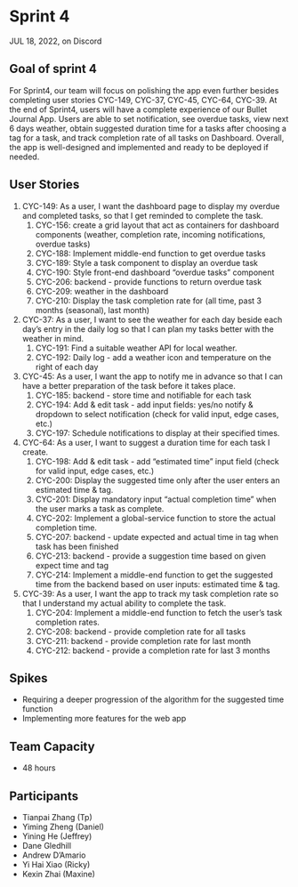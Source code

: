# Sprint 4

JUL 18, 2022, on Discord

## Goal of sprint 4

For Sprint4, our team will focus on polishing the app even further besides
completing user stories CYC-149, CYC-37, CYC-45, CYC-64, CYC-39. At the end of
Sprint4, users will have a complete experience of our Bullet Journal App. Users
are able to set notification, see overdue tasks, view next 6 days weather,
obtain suggested duration time for a tasks after choosing a tag for a task, and
track completion rate of all tasks on Dashboard. Overall, the app is
well-designed and implemented and ready to be deployed if needed.

## User Stories

1. CYC-149: As a user, I want the dashboard page to display my overdue and completed
   tasks, so that I get reminded to complete the task.
   1. CYC-156: create a grid layout that act as containers for dashboard components (weather, completion rate, incoming notifications, overdue tasks)
   2. CYC-188: Implement middle-end function to get overdue tasks
   3. CYC-189: Style a task component to display an overdue task
   4. CYC-190: Style front-end dashboard “overdue tasks” component 
   5. CYC-206: backend - provide functions to return overdue task
   6. CYC-209:	weather in the dashboard
   7. CYC-210: Display the task completion rate for (all time, past 3 months (seasonal), last month)
2. CYC-37: As a user, I want to see the weather for each day beside each day’s entry in
   the daily log so that I can plan my tasks better with the weather in mind.
   1. CYC-191: Find a suitable weather API for local weather.
   2. CYC-192: Daily log - add a weather icon and temperature on the right of each day
3. CYC-45: As a user, I want the app to notify me in advance so that I can have a better
   preparation of the task before it takes place.
   1. CYC-185: backend - store time and notifiable for each task
   2. CYC-194: Add & edit task - add input fields: yes/no notify & dropdown to select notification (check for valid input, edge cases, etc.)
   3. CYC-197: Schedule notifications to display at their specified times.
4. CYC-64: As a user, I want to suggest a duration time for each task I create.
   1. CYC-198: Add & edit task - add “estimated time” input field (check for valid input, edge cases, etc.)
   2. CYC-200: Display the suggested time only after the user enters an estimated time & tag.
   3. CYC-201: Display mandatory input “actual completion time” when the user marks a task as complete.
   4. CYC-202: Implement a global-service function to store the actual completion time.
   5. CYC-207: backend - update expected and actual time in tag when task has been finished
   6. CYC-213: backend - provide a suggestion time based on given expect time and tag
   7. CYC-214: Implement a middle-end function to get the suggested time from the backend based on user inputs: estimated time & tag.
5. CYC-39: As a user, I want the app to track my task completion rate so that I
   understand my actual ability to complete the task.
   1. CYC-204: Implement a middle-end function to fetch the user’s task completion rates.
   2. CYC-208: backend - provide completion rate for all tasks
   3. CYC-211: backend - provide completion rate for last month
   4. CYC-212: backend - provide a completion rate for last 3 months

## Spikes
- Requiring a deeper progression of the algorithm for the suggested time function
- Implementing more features for the web app

## Team Capacity

- 48 hours

## Participants

- Tianpai Zhang (Tp)
- Yiming Zheng (Daniel)
- Yining He (Jeffrey)
- Dane Gledhill
- Andrew D’Amario
- Yi Hai Xiao (Ricky)
- Kexin Zhai (Maxine)
